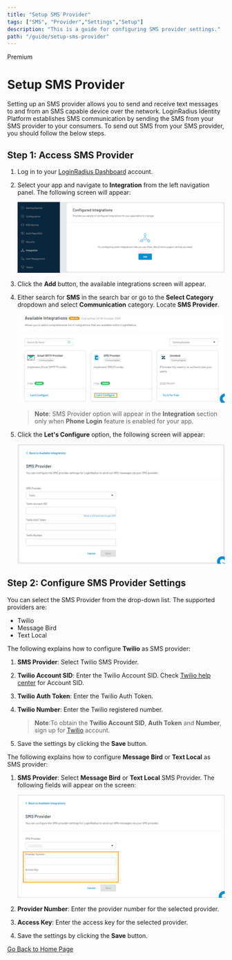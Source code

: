 ```yaml
---
title: "Setup SMS Provider"
tags: ["SMS", "Provider","Settings","Setup"]
description: "This is a guide for configuring SMS provider settings."
path: "/guide/setup-sms-provider"
---
```


<span class="devloper-premium plan-tag">Premium</span>

# Setup SMS Provider

Setting up an SMS provider allows you to send and receive text messages to and from an SMS capable device over the network. LoginRadius Identity Platform establishes SMS communication by sending the SMS from your SMS provider to your consumers. To send out SMS from your SMS provider, you should follow the below steps.


## Step 1: Access SMS Provider

1. Log in to your <a href="https://dashboard.loginradius.com/dashboard" target="_blank">LoginRadius Dashboard</a> account.
2. Select your app and navigate to **Integration** from the left navigation panel. The following screen will appear:

   ![alt_text](../../assets/blog-common/configured-integration.png "image_tooltip")
   
3. Click the **Add** button, the available integrations screen will appear.
4. Either search for **SMS** in the search bar or go to the **Select Category** dropdown and select **Communication** category. Locate **SMS Provider**. 

   ![alt_text](images/sms-provider-integration.png "image_tooltip")

   > **Note**: SMS Provider option will appear in the **Integration** section only when **Phone Login** feature is enabled for your app.

5. Click the **Let's Configure** option, the following screen will appear:

   ![alt_text](images/sms-provider-configuration.png "image_tooltip")

## Step 2: Configure SMS Provider Settings

You can select the SMS Provider from the drop-down list. The supported providers are:

* Twilio
* Message Bird
* Text Local

The following explains how to configure **Twilio** as SMS provider: 

1. **SMS Provider**: Select Twilio SMS Provider.
2. **Twilio Account SID**: Enter the Twilio Account SID. Check <a href="https://support.twilio.com/hc/en-us/articles/223136607-What-is-an-Application-SID-" target="_blank">Twilio help center</a> for Account SID.
3. **Twilio Auth Token**: Enter the Twilio Auth Token.
4. **Twilio Number**: Enter the Twilio registered number.

   > **Note**:To obtain the **Twilio Account SID**, **Auth Token** and **Number**, sign up for <a href="https://www.twilio.com/try-twilio" target="_blank">Twilio</a> account.
5. Save the settings by clicking the **Save** button.

The following explains how to configure **Message Bird** or **Text Local** as SMS provider:
1. **SMS Provider**: Select **Message Bird** or **Text Local** SMS Provider. The following fields will appear on the screen:

   ![alt_text](images/sms-provider-configuration1.png "image_tooltip")

2. **Provider Number**: Enter the provider number for the selected provider.
3. **Access Key**: Enter the access key for the selected provider.
4.  Save the settings by clicking the **Save** button.


[Go Back to Home Page](/)
